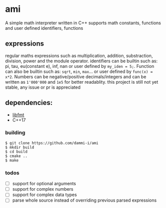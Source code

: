 # ami
A simple math interpreter written in C++
supports math constants, functions and user defined identifiers, functions

## expressions
regular maths expressions such as multiplication, addition, substraction,
division, power and the module operator.
identifiers can be builtin such as: pi, tau, eu(constant e), inf, nan
or user defined by `my_iden = 5;`. Function can also be builtin such as: `sqrt`, `min`, `max`...
or user defined by `func(x) = x*2`.
Numbers can be negative/positive decimals/integers and can be written as
`1'000'000` and `1e5` for better readablity.
this project is still not yet stable, any issue or pr is appreciated

## dependencies:
- [libfmt](https://github.com/fmtlib/fmt)
- C++17

### building
```shell
$ git clone https://github.com/dammi-i/ami
$ mkdir build
$ cd build
$ cmake ..
$ make 
```

### todos
-   [ ] support for optional arguments
-   [ ] support for complex numbers
-   [ ] support for complex data types
-   [ ] parse whole source instead of overriding previous parsed expressions
